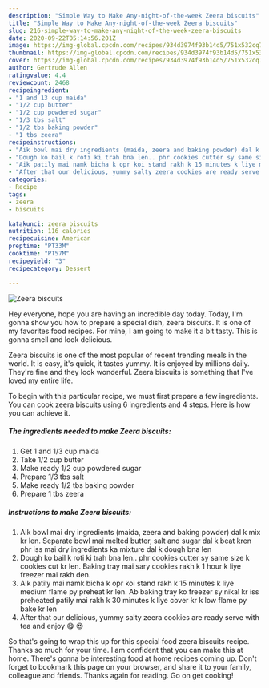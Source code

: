 ```yaml
---
description: "Simple Way to Make Any-night-of-the-week Zeera biscuits"
title: "Simple Way to Make Any-night-of-the-week Zeera biscuits"
slug: 216-simple-way-to-make-any-night-of-the-week-zeera-biscuits
date: 2020-09-22T05:14:56.201Z
image: https://img-global.cpcdn.com/recipes/934d3974f93b14d5/751x532cq70/zeera-biscuits-recipe-main-photo.jpg
thumbnail: https://img-global.cpcdn.com/recipes/934d3974f93b14d5/751x532cq70/zeera-biscuits-recipe-main-photo.jpg
cover: https://img-global.cpcdn.com/recipes/934d3974f93b14d5/751x532cq70/zeera-biscuits-recipe-main-photo.jpg
author: Gertrude Allen
ratingvalue: 4.4
reviewcount: 2468
recipeingredient:
- "1 and 13 cup maida"
- "1/2 cup butter"
- "1/2 cup powdered sugar"
- "1/3 tbs salt"
- "1/2 tbs baking powder"
- "1 tbs zeera"
recipeinstructions:
- "Aik bowl mai dry ingredients (maida, zeera and baking powder) dal k mix kr len. Separate bowl mai melted butter, salt and sugar dal k beat kren phr iss mai dry ingredients ka mixture dal k dough bna len"
- "Dough ko bail k roti ki trah bna len.. phr cookies cutter sy same size k cookies cut kr len. Baking tray mai sary cookies rakh k 1 hour k liye freezer mai rakh den."
- "Aik patily mai namk bicha k opr koi stand rakh k 15 minutes k liye medium flame py preheat kr len. Ab baking tray ko freezer sy nikal kr iss preheated patily mai rakh k 30 minutes k liye cover kr k low flame py bake kr len"
- "After that our delicious, yummy salty zeera cookies are ready serve with tea and enjoy 😋 😍"
categories:
- Recipe
tags:
- zeera
- biscuits

katakunci: zeera biscuits 
nutrition: 116 calories
recipecuisine: American
preptime: "PT33M"
cooktime: "PT57M"
recipeyield: "3"
recipecategory: Dessert

---
```



![Zeera biscuits](https://img-global.cpcdn.com/recipes/934d3974f93b14d5/751x532cq70/zeera-biscuits-recipe-main-photo.jpg)

Hey everyone, hope you are having an incredible day today. Today, I'm gonna show you how to prepare a special dish, zeera biscuits. It is one of my favorites food recipes. For mine, I am going to make it a bit tasty. This is gonna smell and look delicious.



Zeera biscuits is one of the most popular of recent trending meals in the world. It is easy, it's quick, it tastes yummy. It is enjoyed by millions daily. They're fine and they look wonderful. Zeera biscuits is something that I've loved my entire life.


To begin with this particular recipe, we must first prepare a few ingredients. You can cook zeera biscuits using 6 ingredients and 4 steps. Here is how you can achieve it.

<!--inarticleads1-->

##### The ingredients needed to make Zeera biscuits:

1. Get 1 and 1/3 cup maida
1. Take 1/2 cup butter
1. Make ready 1/2 cup powdered sugar
1. Prepare 1/3 tbs salt
1. Make ready 1/2 tbs baking powder
1. Prepare 1 tbs zeera




<!--inarticleads2-->

##### Instructions to make Zeera biscuits:

1. Aik bowl mai dry ingredients (maida, zeera and baking powder) dal k mix kr len. Separate bowl mai melted butter, salt and sugar dal k beat kren phr iss mai dry ingredients ka mixture dal k dough bna len
1. Dough ko bail k roti ki trah bna len.. phr cookies cutter sy same size k cookies cut kr len. Baking tray mai sary cookies rakh k 1 hour k liye freezer mai rakh den.
1. Aik patily mai namk bicha k opr koi stand rakh k 15 minutes k liye medium flame py preheat kr len. Ab baking tray ko freezer sy nikal kr iss preheated patily mai rakh k 30 minutes k liye cover kr k low flame py bake kr len
1. After that our delicious, yummy salty zeera cookies are ready serve with tea and enjoy 😋 😍




So that's going to wrap this up for this special food zeera biscuits recipe. Thanks so much for your time. I am confident that you can make this at home. There's gonna be interesting food at home recipes coming up. Don't forget to bookmark this page on your browser, and share it to your family, colleague and friends. Thanks again for reading. Go on get cooking!
